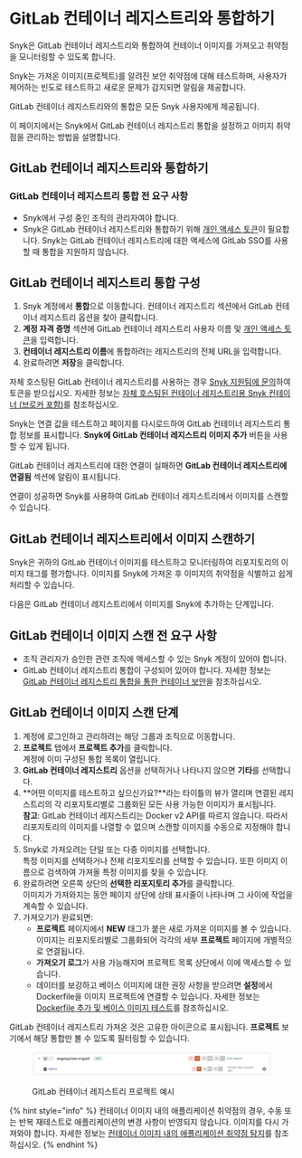 # GitLab 컨테이너 레지스트리와 통합하기

Snyk은 GitLab 컨테이너 레지스트리와 통합하여 컨테이너 이미지를 가져오고 취약점을 모니터링할 수 있도록 합니다.

Snyk는 가져온 이미지(프로젝트)를 알려진 보안 취약점에 대해 테스트하며, 사용자가 제어하는 빈도로 테스트하고 새로운 문제가 감지되면 알림을 제공합니다.

GitLab 컨테이너 레지스트리와의 통합은 모든 Snyk 사용자에게 제공됩니다.

이 페이지에서는 Snyk에서 GitLab 컨테이너 레지스트리 통합을 설정하고 이미지 취약점을 관리하는 방법을 설명합니다.

## GitLab 컨테이너 레지스트리와 통합하기

### **GitLab 컨테이너 레지스트리 통합 전 요구 사항**

* Snyk에서 구성 중인 조직의 관리자여야 합니다.
* Snyk은 GitLab 컨테이너 레지스트리와 통합하기 위해 [개인 액세스 토큰](https://docs.gitlab.com/ee/user/profile/personal\_access\_tokens.html)이 필요합니다. Snyk는 GitLab 컨테이너 레지스트리에 대한 액세스에 GitLab SSO를 사용할 때 통합을 지원하지 않습니다.

## **GitLab 컨테이너 레지스트리 통합 구성**

1. Snyk 계정에서 **통합**으로 이동합니다. 컨테이너 레지스트리 섹션에서 GitLab 컨테이너 레지스트리 옵션을 찾아 클릭합니다.
2. **계정 자격 증명** 섹션에 GitLab 컨테이너 레지스트리 사용자 이름 및 [개인 액세스 토큰](https://docs.gitlab.com/ee/user/profile/personal\_access\_tokens.html)을 입력합니다.
3. **컨테이너 레지스트리 이름**에 통합하려는 레지스트리의 전체 URL을 입력합니다.
4. 완료하려면 **저장**을 클릭합니다.

자체 호스팅된 GitLab 컨테이너 레지스트리를 사용하는 경우 [Snyk 지원팀에 문의](https://support.snyk.io/)하여 토큰을 받으십시오. 자세한 정보는 [자체 호스팅된 컨테이너 레지스트리용 Snyk 컨테이너 (브로커 포함)](../../../enterprise-setup/snyk-broker/snyk-broker-container-registry-agent/integrate-with-self-hosted-container-registries-broker.md)를 참조하십시오.

Snyk는 연결 값을 테스트하고 페이지를 다시로드하여 GitLab 컨테이너 레지스트리 통합 정보를 표시합니다. **Snyk에 GitLab 컨테이너 레지스트리 이미지 추가** 버튼을 사용할 수 있게 됩니다.

GitLab 컨테이너 레지스트리에 대한 연결이 실패하면 **GitLab 컨테이너 레지스트리에 연결됨** 섹션에 알림이 표시됩니다.

연결이 성공하면 Snyk를 사용하여 GitLab 컨테이너 레지스트리에서 이미지를 스캔할 수 있습니다.

## GitLab 컨테이너 레지스트리에서 이미지 스캔하기

Snyk은 귀하의 GitLab 컨테이너 이미지를 테스트하고 모니터링하여 리포지토리의 이미지 태그를 평가합니다. 이미지를 Snyk에 가져온 후 이미지의 취약점을 식별하고 쉽게 처리할 수 있습니다.

다음은 GitLab 컨테이너 레지스트리에서 이미지를 Snyk에 추가하는 단계입니다.

## **GitLab 컨테이너 이미지 스캔 전 요구 사항**

* 조직 관리자가 승인한 관련 조직에 액세스할 수 있는 Snyk 계정이 있어야 합니다.
* GitLab 컨테이너 레지스트리 통합이 구성되어 있어야 합니다. 자세한 정보는 [GitLab 컨테이너 레지스트리 통합을 통한 컨테이너 보안](https://docs.snyk.io/snyk-container/image-scanning-library/gitlab-container-registry-image-scanning/container-security-with-gitlab-container-registry-integration)을 참조하십시오.

## **GitLab 컨테이너 이미지 스캔 단계**

1. 계정에 로그인하고 관리하려는 해당 그룹과 조직으로 이동합니다.
2. **프로젝트** 탭에서 **프로젝트 추가**를 클릭합니다. \
   계정에 이미 구성된 통합 목록이 열립니다.
3. **GitLab 컨테이너 레지스트리** 옵션을 선택하거나 나타나지 않으면 **기타**를 선택합니다.
4. **어떤 이미지를 테스트하고 싶으신가요?**라는 타이틀의 뷰가 열리며 연결된 레지스트리의 각 리포지토리별로 그룹화된 모든 사용 가능한 이미지가 표시됩니다. \
   **참고**: GitLab 컨테이너 레지스트리는 Docker v2 API를 따르지 않습니다. 따라서 리포지토리의 이미지를 나열할 수 없으며 스캔할 이미지를 수동으로 지정해야 합니다.
5. Snyk로 가져오려는 단일 또는 다중 이미지를 선택합니다. \
   특정 이미지를 선택하거나 전체 리포지토리를 선택할 수 있습니다. 또한 이미지 이름으로 검색하여 가져올 특정 이미지를 찾을 수 있습니다.
6. 완료하려면 오른쪽 상단의 **선택한 리포지토리 추가**를 클릭합니다. \
   이미지가 가져와지는 동안 페이지 상단에 상태 표시줄이 나타나며 그 사이에 작업을 계속할 수 있습니다.
7. 가져오기가 완료되면:
   * **프로젝트** 페이지에서 **NEW** 태그가 붙은 새로 가져온 이미지를 볼 수 있습니다. 이미지는 리포지토리별로 그룹화되어 각각의 세부 **프로젝트** 페이지에 개별적으로 연결됩니다.
   * **가져오기 로그**가 사용 가능해지며 프로젝트 목록 상단에서 이에 액세스할 수 있습니다.
   * 데이터를 보강하고 베이스 이미지에 대한 권장 사항을 받으려면 **설정**에서 Dockerfile을 이미지 프로젝트에 연결할 수 있습니다. 자세한 정보는 [Dockerfile 추가 및 베이스 이미지 테스트](../scan-your-dockerfile/detect-vulnerable-base-images-from-your-dockerfile.md)를 참조하십시오.

GitLab 컨테이너 레지스트리 가져온 것은 고유한 아이콘으로 표시됩니다. **프로젝트** 보기에서 해당 통합만 볼 수 있도록 필터링할 수 있습니다.

<figure><img src="../../../.gitbook/assets/mceclip0-14-.png" alt=""><figcaption><p>GitLab 컨테이너 레지스트리 프로젝트 예시</p></figcaption></figure>

{% hint style="info" %}
컨테이너 이미지 내의 애플리케이션 취약점의 경우, 수동 또는 반복 재테스트로 애플리케이션의 변경 사항이 반영되지 않습니다. 이미지를 다시 가져와야 합니다. 자세한 정보는 [컨테이너 이미지 내의 애플리케이션 취약점 탐지](../use-snyk-container/detect-application-vulnerabilities-in-container-images.md)를 참조하십시오.
{% endhint %}